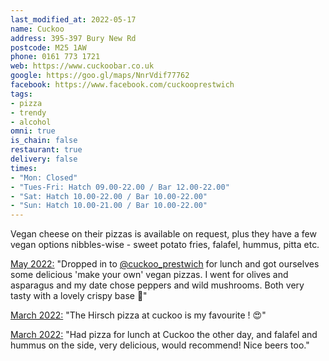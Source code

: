 ```yaml
---
last_modified_at: 2022-05-17
name: Cuckoo
address: 395-397 Bury New Rd
postcode: M25 1AW
phone: 0161 773 1721
web: https://www.cuckoobar.co.uk
google: https://goo.gl/maps/NnrVdif77762
facebook: https://www.facebook.com/cuckooprestwich
tags:
- pizza
- trendy
- alcohol
omni: true
is_chain: false
restaurant: true
delivery: false
times:
- "Mon: Closed"
- "Tues-Fri: Hatch 09.00-22.00 / Bar 12.00-22.00"
- "Sat: Hatch 10.00-22.00 / Bar 10.00-22.00"
- "Sun: Hatch 10.00-21.00 / Bar 10.00-22.00"
---
```


Vegan cheese on their pizzas is available on request, plus they have a few vegan options nibbles-wise - sweet potato fries, falafel, hummus, pitta etc.

[May 2022:](https://www.instagram.com/p/CdGdf1-NNSW) "Dropped in to [@cuckoo_prestwich](https://www.instagram.com/cuckoo_prestwich) for lunch and got ourselves some delicious 'make your own' vegan pizzas. I went for olives and asparagus and my date chose peppers and wild mushrooms. Both very tasty with a lovely crispy base 🍕"

[March 2022:](https://www.facebook.com/groups/veganprestwich/posts/1599444153766328/?comment_id=1599465660430844) "The Hirsch pizza at cuckoo is my favourite ! 😍"

[March 2022:](https://www.facebook.com/groups/veganprestwich/posts/1599444153766328/) "Had pizza for lunch at Cuckoo the other day, and falafel and hummus on the side, very delicious, would recommend! Nice beers too."
